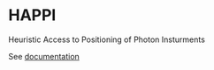 HAPPI
=====

Heuristic Access to Positioning of Photon Insturments

See [documentation](https://pswww.slac.stanford.edu/swdoc/releases/happi/current)

